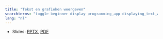 ```yaml
---
title: "Tekst en grafieken weergeven"
searchterms: "toggle beginner display programming_app displaying_text_and_graphics ipad tablet text graphics android display_block display_graphics app tekst_en_grafieken_weergeven"
lang: "nl"
---
```

 <ul>
 <li class="ng-binding">Slides:
 <a href="ProgrammingLessons/beginner/Display.pptx">PPTX</a>,
 <a href="ProgrammingLessons/beginner/Display.pdf">PDF</a>
 </li>
 </ul>
